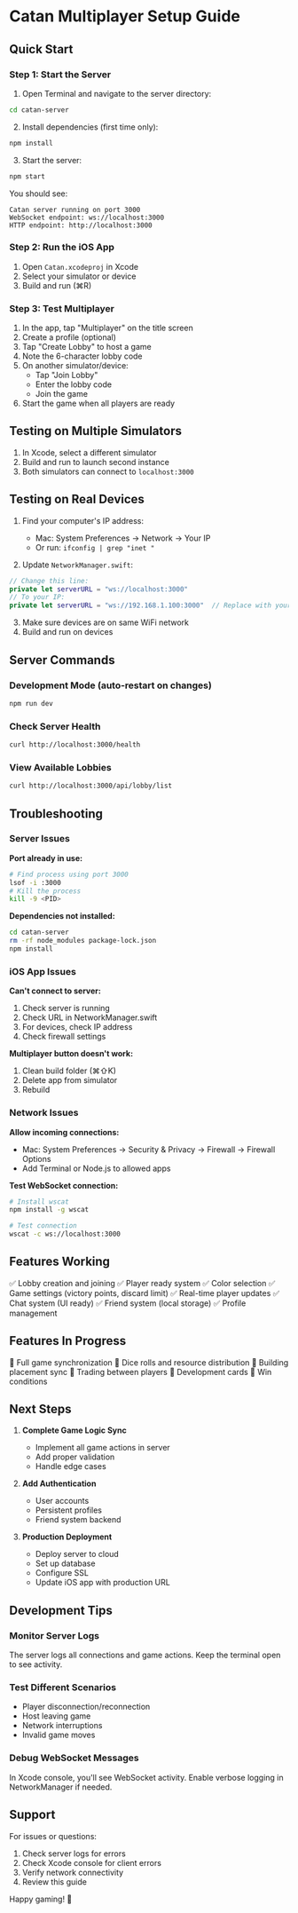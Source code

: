 # Catan Multiplayer Setup Guide

## Quick Start

### Step 1: Start the Server

1. Open Terminal and navigate to the server directory:
```bash
cd catan-server
```

2. Install dependencies (first time only):
```bash
npm install
```

3. Start the server:
```bash
npm start
```

You should see:
```
Catan server running on port 3000
WebSocket endpoint: ws://localhost:3000
HTTP endpoint: http://localhost:3000
```

### Step 2: Run the iOS App

1. Open `Catan.xcodeproj` in Xcode
2. Select your simulator or device
3. Build and run (⌘R)

### Step 3: Test Multiplayer

1. In the app, tap "Multiplayer" on the title screen
2. Create a profile (optional)
3. Tap "Create Lobby" to host a game
4. Note the 6-character lobby code
5. On another simulator/device:
   - Tap "Join Lobby"
   - Enter the lobby code
   - Join the game
6. Start the game when all players are ready

## Testing on Multiple Simulators

1. In Xcode, select a different simulator
2. Build and run to launch second instance
3. Both simulators can connect to `localhost:3000`

## Testing on Real Devices

1. Find your computer's IP address:
   - Mac: System Preferences → Network → Your IP
   - Or run: `ifconfig | grep "inet "`

2. Update `NetworkManager.swift`:
```swift
// Change this line:
private let serverURL = "ws://localhost:3000"
// To your IP:
private let serverURL = "ws://192.168.1.100:3000"  // Replace with your IP
```

3. Make sure devices are on same WiFi network
4. Build and run on devices

## Server Commands

### Development Mode (auto-restart on changes)
```bash
npm run dev
```

### Check Server Health
```bash
curl http://localhost:3000/health
```

### View Available Lobbies
```bash
curl http://localhost:3000/api/lobby/list
```

## Troubleshooting

### Server Issues

**Port already in use:**
```bash
# Find process using port 3000
lsof -i :3000
# Kill the process
kill -9 <PID>
```

**Dependencies not installed:**
```bash
cd catan-server
rm -rf node_modules package-lock.json
npm install
```

### iOS App Issues

**Can't connect to server:**
1. Check server is running
2. Check URL in NetworkManager.swift
3. For devices, check IP address
4. Check firewall settings

**Multiplayer button doesn't work:**
1. Clean build folder (⌘⇧K)
2. Delete app from simulator
3. Rebuild

### Network Issues

**Allow incoming connections:**
- Mac: System Preferences → Security & Privacy → Firewall → Firewall Options
- Add Terminal or Node.js to allowed apps

**Test WebSocket connection:**
```bash
# Install wscat
npm install -g wscat

# Test connection
wscat -c ws://localhost:3000
```

## Features Working

✅ Lobby creation and joining
✅ Player ready system
✅ Color selection
✅ Game settings (victory points, discard limit)
✅ Real-time player updates
✅ Chat system (UI ready)
✅ Friend system (local storage)
✅ Profile management

## Features In Progress

🚧 Full game synchronization
🚧 Dice rolls and resource distribution
🚧 Building placement sync
🚧 Trading between players
🚧 Development cards
🚧 Win conditions

## Next Steps

1. **Complete Game Logic Sync**
   - Implement all game actions in server
   - Add proper validation
   - Handle edge cases

2. **Add Authentication**
   - User accounts
   - Persistent profiles
   - Friend system backend

3. **Production Deployment**
   - Deploy server to cloud
   - Set up database
   - Configure SSL
   - Update iOS app with production URL

## Development Tips

### Monitor Server Logs
The server logs all connections and game actions. Keep the terminal open to see activity.

### Test Different Scenarios
- Player disconnection/reconnection
- Host leaving game
- Network interruptions
- Invalid game moves

### Debug WebSocket Messages
In Xcode console, you'll see WebSocket activity. Enable verbose logging in NetworkManager if needed.

## Support

For issues or questions:
1. Check server logs for errors
2. Check Xcode console for client errors
3. Verify network connectivity
4. Review this guide

Happy gaming! 🎲